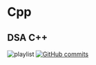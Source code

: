 # Cpp

## DSA C++ 

![playlist](https://img.shields.io/badge/Playlist-DSA-blue?logo=youtube&logoColor=red&labelColor=grey&link=https%3A%2F%2Fwww.youtube.com%2Fplaylist%3Flist%3DPLDzeHZWIZsTryvtXdMr6rPh4IDexB5NIA
)
[![GitHub commits](https://img.shields.io/github/last-commit/snckkund/Cpp)](https://github.com/snckkund/Cpp)
